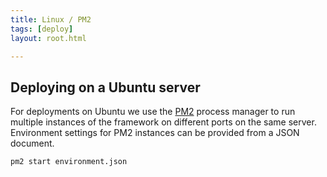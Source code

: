 ```yaml
---
title: Linux / PM2
tags: [deploy]
layout: root.html

---
```


## Deploying on a Ubuntu server

For deployments on Ubuntu we use the [PM2](https://github.com/Unitech/pm2) process manager to run multiple instances of the framework on different ports on the same server. Environment settings for PM2 instances can be provided from a JSON document.

```
pm2 start environment.json
```